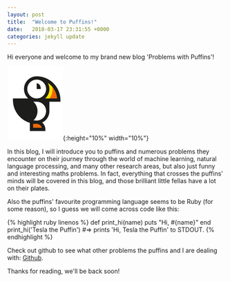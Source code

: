 ```yaml
---
layout: post
title:  "Welcome to Puffins!"
date:   2018-03-17 23:31:55 +0000
categories: jekyll update
---
```

Hi everyone and welcome to my brand new blog 'Problems with Puffins'!

![I'm a puffin!](/images/puffin.png){:height="10%" width="10%"}

In this blog, I will introduce you to puffins and numerous problems they 
encounter on their journey through the world of machine learning, natural
language processing, and many other research areas, but also just funny 
and interesting maths problems. In fact, everything that crosses the 
puffins' minds will be covered in this blog, and those brilliant little 
fellas have a lot on their plates.

Also the puffins' favourite programming language seems to be Ruby (for 
some reason), so I guess we will come across code like this:

{% highlight ruby linenos %}
def print_hi(name)
  puts "Hi, #{name}"
end
print_hi('Tesla the Puffin')
#=> prints 'Hi, Tesla the Puffin' to STDOUT.
{% endhighlight %}

Check out github to see what other problems the puffins and I are 
dealing with: [Github][bozicb-gh].

Thanks for reading, we'll be back soon!

[bozicb-gh]:   https://github.com/bozicb
